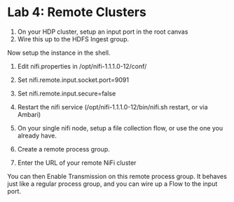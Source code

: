 # Lab 4: Remote Clusters

1. On your HDP cluster, setup an input port in the root canvas
1. Wire this up to the HDFS Ingest group.

Now setup the instance in the shell.

1. Edit nifi.properties in /opt/nifi-1.1.1.0-12/conf/
1. Set nifi.remote.input.socket.port=9091
1. Set nifi.remote.input.secure=false
1. Restart the nifi service (/opt/nifi-1.1.1.0-12/bin/nifi.sh restart, or via Ambari)

1. On your single nifi node, setup a file collection flow, or use the one you already have.
1. Create a remote process group.
1. Enter the URL of your remote NiFi cluster

You can then Enable Transmission on this remote process group. It behaves just like a regular process group, and you can wire up a Flow to the input port. 
